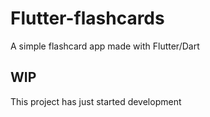 # Flutter-flashcards
A simple flashcard app made with Flutter/Dart

## WIP

This project has just started development
